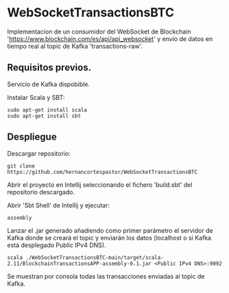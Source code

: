 # WebSocketTransactionsBTC

Implementacion de un consumidor del WebSocket de Blockchain 'https://www.blockchain.com/es/api/api_websocket' y envío de datos en tiempo real al topic de Kafka 'transactions-raw'.


## Requisitos previos.
Servicio de Kafka dispobible.

Instalar Scala y SBT:

```
sudo apt-get install scala
sudo apt-get install sbt
```
## Despliegue

Descargar repositorio:
```
git clone https://github.com/hernancortespastor/WebSocketTransactionsBTC
```

Abrir el proyecto  en Intellij seleccionando el fichero 'build.sbt' del repositorio descargado.

Abrir 'Sbt Shell' de Intellij y ejecutar:
```
assembly
```

Lanzar el .jar generado añadiendo como primer parámetro el servidor de Kafka donde se creará el topic y enviarán los datos (localhost o si Kafka está desplegado Public IPv4 DNS).

```
scala ./WebSocketTransactionsBTC-main/target/scala-2.11/BlockchainTransactionsAPP-assembly-0.1.jar <Public IPv4 DNS>:9092
```

Se muestran por consola todas las transacciones enviadas al topic de Kafka.






